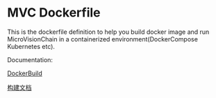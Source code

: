 # MVC Dockerfile

This is the dockerfile definition to help you build docker image and run MicroVisionChain in a containerized environment(DockerCompose Kubernetes etc).

Documentation: 

[DockerBuild](https://docs.mvclabs.io/docs/nodes/installation/docker-build)

[构建文档](https://docs.mvclabs.io/zh-CN/docs/nodes/installation/docker-build)
